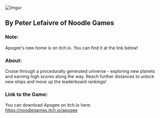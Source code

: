 ﻿![Imgur](https://i.imgur.com/k9pMRGE.png)
## By Peter Lefaivre of Noodle Games

### Note:
Apogee's new home is on itch.io. You can find it at the link below!

### About:
Cruise through a procedurally generated universe - exploring new planets and earning high scores along the way. Reach further distances to unlock new ships and move up the leaderboard rankings!

### Link to the Game:
You can download Apogee on itch.io here:
https://noodlegames.itch.io/apogee


